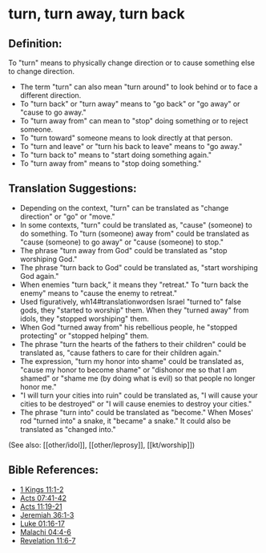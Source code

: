 # turn, turn away, turn back #

## Definition: ##

To "turn" means to physically change direction or to cause something else to change direction.

* The term "turn" can also mean "turn around" to look behind or to face a different direction.
* To "turn back" or "turn away" means to "go back" or "go away" or "cause to go away."
* To "turn away from" can mean to "stop" doing something or to reject someone.
* To "turn toward" someone means to look directly at that person.
* To "turn and leave" or "turn his back to leave" means to "go away."
* To "turn back to" means to "start doing something again."
* To "turn away from" means to "stop doing something."

## Translation Suggestions: ##

* Depending on the context, "turn" can be translated as "change direction" or "go" or "move."
* In some contexts, "turn" could be translated as, "cause" (someone) to do something. To "turn (someone) away from" could be translated as "cause (someone) to go away" or "cause (someone) to stop."
* The phrase "turn away from God" could be translated as "stop worshiping God."
* The phrase "turn back to God" could be translated as, "start worshiping God again."
* When enemies "turn back," it means they "retreat." To "turn back the enemy" means to "cause the enemy to retreat."
* Used figuratively, wh14#translationwordsen Israel "turned to" false gods, they "started to worship" them. When they "turned away" from idols, they "stopped worshiping" them.
* When God "turned away from" his rebellious people, he "stopped protecting" or "stopped helping" them.
* The phrase "turn the hearts of the fathers to their children" could be translated as, "cause fathers to care for their children again."
* The expression, "turn my honor into shame" could be translated as, "cause my honor to become shame" or "dishonor me so that I am shamed" or "shame me (by doing what is evil) so that people no longer honor me."
* "I will turn your cities into ruin" could be translated as, "I will cause your cities to be destroyed" or "I will cause enemies to destroy your cities."
* The phrase "turn into" could be translated as "become." When Moses' rod "turned into" a snake, it "became" a snake." It could also be translated as "changed into."

(See also: [[other/idol]], [[other/leprosy]], [[kt/worship]])

## Bible References: ##

* [1 Kings 11:1-2](en/tn/1ki/help/11/01)
* [Acts 07:41-42](en/tn/act/help/07/41)
* [Acts 11:19-21](en/tn/act/help/11/19)
* [Jeremiah 36:1-3](en/tn/jer/help/36/01)
* [Luke 01:16-17](en/tn/luk/help/01/16)
* [Malachi 04:4-6](en/tn/mal/help/04/04)
* [Revelation 11:6-7](en/tn/rev/help/11/06)